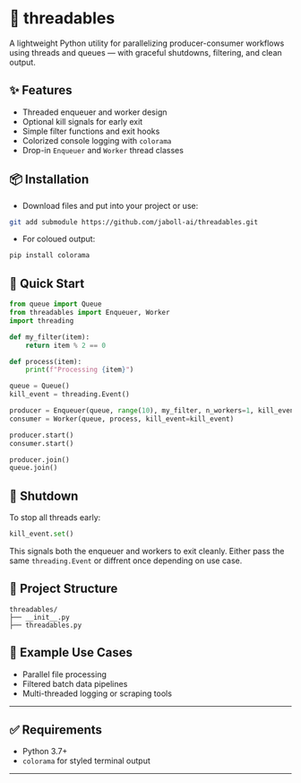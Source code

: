 # 🧵 threadables

A lightweight Python utility for parallelizing producer-consumer workflows using threads and queues — with graceful shutdowns, filtering, and clean output.

## ✨ Features

- Threaded enqueuer and worker design
- Optional kill signals for early exit
- Simple filter functions and exit hooks
- Colorized console logging with `colorama`
- Drop-in `Enqueuer` and `Worker` thread classes

## 📦 Installation

- Download files and put into your project or use:

```bash
git add submodule https://github.com/jaboll-ai/threadables.git
```
- For coloued output:
```bash
pip install colorama
```
## 🚀 Quick Start

```python
from queue import Queue
from threadables import Enqueuer, Worker
import threading

def my_filter(item):
    return item % 2 == 0

def process(item):
    print(f"Processing {item}")

queue = Queue()
kill_event = threading.Event()

producer = Enqueuer(queue, range(10), my_filter, n_workers=1, kill_event=kill_event)
consumer = Worker(queue, process, kill_event=kill_event)

producer.start()
consumer.start()

producer.join()
queue.join()
```

## 🛑 Shutdown

To stop all threads early:

```python
kill_event.set()
```

This signals both the enqueuer and workers to exit cleanly. Either pass the same `threading.Event` or diffrent once depending on use case.

## 📁 Project Structure

```
threadables/
├── __init__.py
├── threadables.py
```

## 🧪 Example Use Cases

- Parallel file processing
- Filtered batch data pipelines
- Multi-threaded logging or scraping tools

---

## ✅ Requirements

- Python 3.7+
- `colorama` for styled terminal output

---
